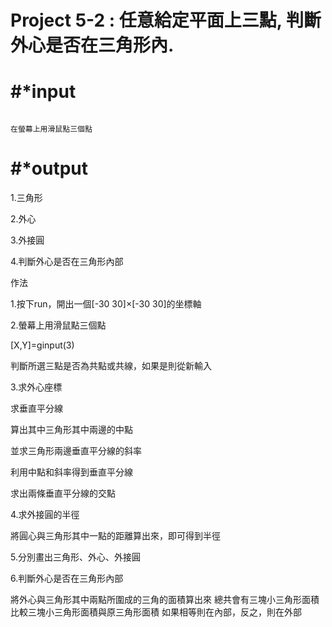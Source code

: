 # Project 5-2 : 任意給定平面上三點, 判斷外心是否在三角形內.

# #*input

```

在螢幕上用滑鼠點三個點 
```


# #*output

1.三角形 

2.外心

3.外接圓

4.判斷外心是否在三角形內部

作法

1.按下run，開出一個[-30 30]×[-30 30]的坐標軸

2.螢幕上用滑鼠點三個點 

[X,Y]=ginput(3)

判斷所選三點是否為共點或共線，如果是則從新輸入

3.求外心座標

求垂直平分線

算出其中三角形其中兩邊的中點

並求三角形兩邊垂直平分線的斜率

利用中點和斜率得到垂直平分線

求出兩條垂直平分線的交點

4.求外接圓的半徑

將圓心與三角形其中一點的距離算出來，即可得到半徑

5.分別畫出三角形、外心、外接圓

6.判斷外心是否在三角形內部

將外心與三角形其中兩點所圍成的三角的面積算出來
總共會有三塊小三角形面積
比較三塊小三角形面積與原三角形面積
如果相等則在內部，反之，則在外部











